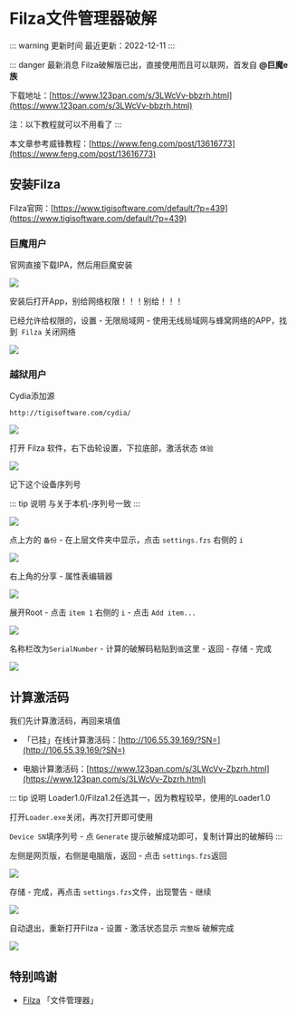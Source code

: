 # Filza文件管理器破解

::: warning 更新时间
最近更新：2022-12-11
:::


::: danger 最新消息
Filza破解版已出，直接使用而且可以联网，首发自 **@巨魔e族**

下载地址：[https://www.123pan.com/s/3LWcVv-bbzrh.html](https://www.123pan.com/s/3LWcVv-bbzrh.html)


注：以下教程就可以不用看了
:::




本文章参考威锋教程：[https://www.feng.com/post/13616773](https://www.feng.com/post/13616773)


## 安装Filza



Filza官网：[https://www.tigisoftware.com/default/?p=439](https://www.tigisoftware.com/default/?p=439)



### 巨魔用户



官网直接下载IPA，然后用巨魔安装

![](./Filza-01.png)


安装后打开App，别给网络权限！！！别给！！！

已经允许给权限的，设置 - 无限局域网 - 使用无线局域网与蜂窝网络的APP，找到` Filza` 关闭网络

![](./Filza-03.png)




### 越狱用户

Cydia添加源


```
http://tigisoftware.com/cydia/
```
![](./Filza-02.png)



打开 Filza 软件，右下齿轮设置，下拉底部，激活状态 `体验`

![](./Filza-04.png)

记下这个设备序列号

::: tip 说明
与关于本机-序列号一致
:::

![](./Filza-05.png)


点上方的 `备份` - 在上层文件夹中显示，点击 `settings.fzs` 右侧的 `i`


![](./Filza-06.png)


右上角的分享 - 属性表编辑器

![](./Filza-07.png)


展开Root - 点击 `item 1` 右侧的 `i` - 点击 `Add item...`

![](./Filza-08.png)



名称栏改为`SerialNumber` - 计算的破解码粘贴到`值`这里 - 返回 - 存储 - 完成

![](./Filza-09.png)



## 计算激活码

我们先计算激活码，再回来填值

* 「已挂」在线计算激活码：[http://106.55.39.169/?SN=](http://106.55.39.169/?SN=)

* 电脑计算激活码：[https://www.123pan.com/s/3LWcVv-Zbzrh.html](https://www.123pan.com/s/3LWcVv-Zbzrh.html)

::: tip 说明
Loader1.0/Filza1.2任选其一，因为教程较早，使用的Loader1.0

打开`Loader.exe`关闭，再次打开即可使用

`Device SN`填序列号 - 点 `Generate` 提示破解成功即可，复制计算出的破解码
:::


左侧是网页版，右侧是电脑版，返回 - 点击 `settings.fzs`返回

![](./Filza-10.png)


存储 - 完成，再点击 `settings.fzs`文件，出现警告 - 继续

![](./Filza-11.png)



自动退出，重新打开Filza - 设置 - 激活状态显示 `完整版` 破解完成

![](./Filza-12.png)



## 特别鸣谢

* [Filza](https://www.tigisoftware.com/default/?p=439) 「文件管理器」








